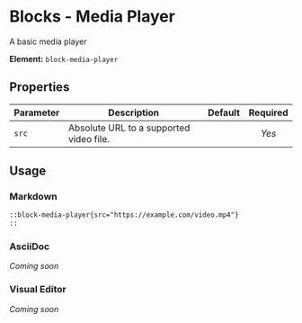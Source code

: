 # Blocks - Media Player

A basic media player

**Element:** `block-media-player`

## Properties

| Parameter | Description | Default | Required |
|---|---|:---:|:---:|
| `src` | Absolute URL to a supported video file. |  | *Yes* |

## Usage

### Markdown

```markdown
::block-media-player{src="https://example.com/video.mp4"}
::
```

### AsciiDoc

*Coming soon*

### Visual Editor

*Coming soon*
